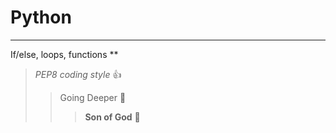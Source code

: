 # Python
***
If/else, loops, functions
**
> _PEP8 coding style_ :+1:
>> Going Deeper :muscle:
>>> __Son of God__ :clap: